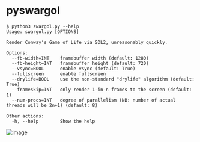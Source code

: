 # pyswargol

```
$ python3 swargol.py --help
Usage: swargol.py [OPTIONS]

Render Conway's Game of Life via SDL2, unreasonably quickly.

Options:
  --fb-width=INT    framebuffer width (default: 1280)
  --fb-height=INT   framebuffer height (default: 720)
  --vsync=BOOL      enable vsync (default: True)
  --fullscreen      enable fullscreen
  --drylife=BOOL    use the non-standard "drylife" algorithm (default: True)
  --frameskip=INT   only render 1-in-n frames to the screen (default: 1)
  --num-procs=INT   degree of parallelism (NB: number of actual threads will be 2n+1) (default: 8)

Other actions:
  -h, --help        Show the help
```

![image](https://github.com/DavidBuchanan314/pyswargol/assets/13520633/217eaf38-d8b6-43ef-a37a-98a229dcae31)
